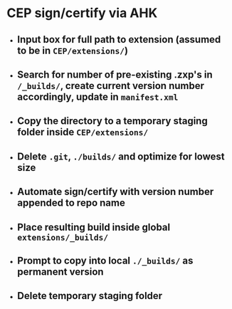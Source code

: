 # CEP sign/certify via AHK

* ## Input box for full path to extension (assumed to be in `CEP/extensions/`)

* ## Search for number of pre-existing .zxp's in `/_builds/`, create current version number accordingly, update in `manifest.xml`
* ## Copy the directory to a temporary staging folder inside `CEP/extensions/`
* ## Delete `.git`, `./builds/` and optimize for lowest size
* ## Automate sign/certify with version number appended to repo name
* ## Place resulting build inside global `extensions/_builds/`
* ## Prompt to copy into local `./_builds/` as permanent version
* ## Delete temporary staging folder